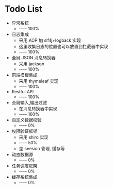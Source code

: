 Todo List
=========
* 异常系统
    * ---- 100%
* 日志集成
    * 采用 AOP 加 slf4j+logback 实现
    * 这里收集日志的位置也可以放置到拦截器中实现
    * ---- 100%
* 全局 JSON 消息转换器
    * 采用 jackson
    * ---- 100%
* 前端模板集成
    * 采用 thymeleaf 实现
    * ---- 100%
* Restful API
    * ---- 100%
* 全局输入,输出过滤
    * 在消息转换器中实现
    * ---- 100%
* 自定义数据校验
    * ---- 0%
* 权限验证框架
    * 采用 shiro 实现
    * ---- 50%
    * 差 seesion 管理, 缓存等
* 动态数据源
    * ---- 0%
* 任务调度框架
    * ---- 0%
* 缓存系统集成
    * ---- 0%

